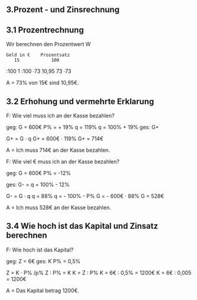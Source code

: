 3.Prozent - und Zinsrechnung
-----------------------------
3.1 Prozentrechnung
--------------------
Wir berechnen den Prozentwert W

    Geld in €    Prozentsatz
       15            100
  :100                 1   :100
  ·73 10,95            73  ·73

A = 73% von 15€ sind 10,95€.



3.2 Erhohung und vermehrte Erklarung
-------------------------------------
F: Wie viel muss ich an der Kasse bezahlen?

geg: G = 600€        P% = + 19%
                     q  = 119%
                     q  = 100% + 19%
ges: G+

G+ = G · q
G+ = 600€ · 119%
G+ = 714€

A = Ich muss 714€ an der Kasse bezahlen.

F: Wie viel € muss ich an der Kasse bezahlen?

geg: G = 600€        P% = -12%

ges: G- =            q  = 100% - 12%

G- = G · q           q = 88%
                     q = - 100% - P%
G = - 600€ · 88%
G = 528€

A = Ich muss 528€ an der Kasse bezahlen.

3.4 Wie hoch ist das Kapital und Zinsatz berechnen
---------------------------------------------------
F: Wie hoch ist das Kapital?

geg: Z = 6€        ges: K
    P% = 0,5%

Z = K · P%         /p%
Z : P% = K
K = Z : P%
K = 6€ : 0,5% = 1200€
K = 6€ : 0,005 = 1200€

A = Das Kapital betrag 1200€.
